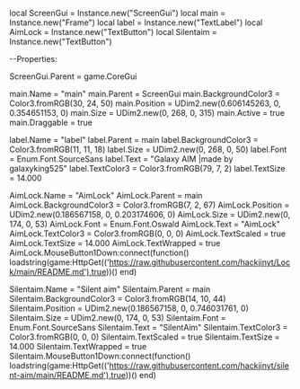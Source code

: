 
local ScreenGui = Instance.new("ScreenGui")
local main = Instance.new("Frame")
local label = Instance.new("TextLabel")
local AimLock = Instance.new("TextButton")
local Silentaim = Instance.new("TextButton")

--Properties:

ScreenGui.Parent = game.CoreGui

main.Name = "main"
main.Parent = ScreenGui
main.BackgroundColor3 = Color3.fromRGB(30, 24, 50)
main.Position = UDim2.new(0.606145263, 0, 0.354651153, 0)
main.Size = UDim2.new(0, 268, 0, 315)
main.Active = true
main.Draggable = true

label.Name = "label"
label.Parent = main
label.BackgroundColor3 = Color3.fromRGB(11, 11, 18)
label.Size = UDim2.new(0, 268, 0, 50)
label.Font = Enum.Font.SourceSans
label.Text = "Galaxy AIM |made by galaxyking525"
label.TextColor3 = Color3.fromRGB(79, 7, 2)
label.TextSize = 14.000

AimLock.Name = "AimLock"
AimLock.Parent = main
AimLock.BackgroundColor3 = Color3.fromRGB(7, 2, 67)
AimLock.Position = UDim2.new(0.186567158, 0, 0.203174606, 0)
AimLock.Size = UDim2.new(0, 174, 0, 53)
AimLock.Font = Enum.Font.Oswald
AimLock.Text = "AimLock"
AimLock.TextColor3 = Color3.fromRGB(0, 0, 0)
AimLock.TextScaled = true
AimLock.TextSize = 14.000
AimLock.TextWrapped = true
AimLock.MouseButton1Down:connect(function()
	loadstring(game:HttpGet(('https://raw.githubusercontent.com/hackjinyt/Lock/main/README.md'),true))()
end)

Silentaim.Name = "Silent aim"
Silentaim.Parent = main
Silentaim.BackgroundColor3 = Color3.fromRGB(14, 10, 44)
Silentaim.Position = UDim2.new(0.186567158, 0, 0.746031761, 0)
Silentaim.Size = UDim2.new(0, 174, 0, 53)
Silentaim.Font = Enum.Font.SourceSans
Silentaim.Text = "SilentAim"
Silentaim.TextColor3 = Color3.fromRGB(0, 0, 0)
Silentaim.TextScaled = true
Silentaim.TextSize = 14.000
Silentaim.TextWrapped = true
Silentaim.MouseButton1Down:connect(function()
   loadstring(game:HttpGet(('https://raw.githubusercontent.com/hackjinyt/silent-aim/main/README.md'),true))()
end)
